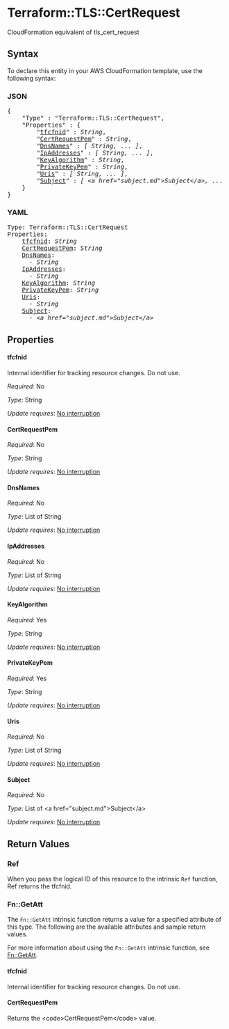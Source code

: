 # Terraform::TLS::CertRequest

CloudFormation equivalent of tls_cert_request

## Syntax

To declare this entity in your AWS CloudFormation template, use the following syntax:

### JSON

<pre>
{
    "Type" : "Terraform::TLS::CertRequest",
    "Properties" : {
        "<a href="#tfcfnid" title="tfcfnid">tfcfnid</a>" : <i>String</i>,
        "<a href="#certrequestpem" title="CertRequestPem">CertRequestPem</a>" : <i>String</i>,
        "<a href="#dnsnames" title="DnsNames">DnsNames</a>" : <i>[ String, ... ]</i>,
        "<a href="#ipaddresses" title="IpAddresses">IpAddresses</a>" : <i>[ String, ... ]</i>,
        "<a href="#keyalgorithm" title="KeyAlgorithm">KeyAlgorithm</a>" : <i>String</i>,
        "<a href="#privatekeypem" title="PrivateKeyPem">PrivateKeyPem</a>" : <i>String</i>,
        "<a href="#uris" title="Uris">Uris</a>" : <i>[ String, ... ]</i>,
        "<a href="#subject" title="Subject">Subject</a>" : <i>[ &lt;a href=&#34;subject.md&#34;&gt;Subject&lt;/a&gt;, ... ]</i>
    }
}
</pre>

### YAML

<pre>
Type: Terraform::TLS::CertRequest
Properties:
    <a href="#tfcfnid" title="tfcfnid">tfcfnid</a>: <i>String</i>
    <a href="#certrequestpem" title="CertRequestPem">CertRequestPem</a>: <i>String</i>
    <a href="#dnsnames" title="DnsNames">DnsNames</a>: <i>
      - String</i>
    <a href="#ipaddresses" title="IpAddresses">IpAddresses</a>: <i>
      - String</i>
    <a href="#keyalgorithm" title="KeyAlgorithm">KeyAlgorithm</a>: <i>String</i>
    <a href="#privatekeypem" title="PrivateKeyPem">PrivateKeyPem</a>: <i>String</i>
    <a href="#uris" title="Uris">Uris</a>: <i>
      - String</i>
    <a href="#subject" title="Subject">Subject</a>: <i>
      - &lt;a href=&#34;subject.md&#34;&gt;Subject&lt;/a&gt;</i>
</pre>

## Properties

#### tfcfnid

Internal identifier for tracking resource changes. Do not use.

_Required_: No

_Type_: String

_Update requires_: [No interruption](https://docs.aws.amazon.com/AWSCloudFormation/latest/UserGuide/using-cfn-updating-stacks-update-behaviors.html#update-no-interrupt)

#### CertRequestPem

_Required_: No

_Type_: String

_Update requires_: [No interruption](https://docs.aws.amazon.com/AWSCloudFormation/latest/UserGuide/using-cfn-updating-stacks-update-behaviors.html#update-no-interrupt)

#### DnsNames

_Required_: No

_Type_: List of String

_Update requires_: [No interruption](https://docs.aws.amazon.com/AWSCloudFormation/latest/UserGuide/using-cfn-updating-stacks-update-behaviors.html#update-no-interrupt)

#### IpAddresses

_Required_: No

_Type_: List of String

_Update requires_: [No interruption](https://docs.aws.amazon.com/AWSCloudFormation/latest/UserGuide/using-cfn-updating-stacks-update-behaviors.html#update-no-interrupt)

#### KeyAlgorithm

_Required_: Yes

_Type_: String

_Update requires_: [No interruption](https://docs.aws.amazon.com/AWSCloudFormation/latest/UserGuide/using-cfn-updating-stacks-update-behaviors.html#update-no-interrupt)

#### PrivateKeyPem

_Required_: Yes

_Type_: String

_Update requires_: [No interruption](https://docs.aws.amazon.com/AWSCloudFormation/latest/UserGuide/using-cfn-updating-stacks-update-behaviors.html#update-no-interrupt)

#### Uris

_Required_: No

_Type_: List of String

_Update requires_: [No interruption](https://docs.aws.amazon.com/AWSCloudFormation/latest/UserGuide/using-cfn-updating-stacks-update-behaviors.html#update-no-interrupt)

#### Subject

_Required_: No

_Type_: List of &lt;a href=&#34;subject.md&#34;&gt;Subject&lt;/a&gt;

_Update requires_: [No interruption](https://docs.aws.amazon.com/AWSCloudFormation/latest/UserGuide/using-cfn-updating-stacks-update-behaviors.html#update-no-interrupt)

## Return Values

### Ref

When you pass the logical ID of this resource to the intrinsic `Ref` function, Ref returns the tfcfnid.

### Fn::GetAtt

The `Fn::GetAtt` intrinsic function returns a value for a specified attribute of this type. The following are the available attributes and sample return values.

For more information about using the `Fn::GetAtt` intrinsic function, see [Fn::GetAtt](https://docs.aws.amazon.com/AWSCloudFormation/latest/UserGuide/intrinsic-function-reference-getatt.html).

#### tfcfnid

Internal identifier for tracking resource changes. Do not use.

#### CertRequestPem

Returns the &lt;code&gt;CertRequestPem&lt;/code&gt; value.

